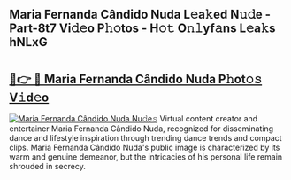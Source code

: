 ## Maria Fernanda Cândido Nuda L𝚎a𝚔ed N𝚞𝚍e - Part-8t7 Vi𝚍𝚎o P𝚑𝚘tos - H𝚘𝚝 O𝚗𝚕yf𝚊ns L𝚎a𝚔s hNLxG

# <h2><a href="http://kf3wyc.oniu.top/?m=Maria+Fernanda+C%c3%a2ndido+Nuda">🔗👉 🔴 Maria Fernanda Cândido Nuda P𝚑ot𝚘𝚜 V𝚒d𝚎o</a></h2>

[![Maria Fernanda Cândido Nuda Nu𝚍e𝚜](https://i.imgur.com/0qMVB7G.gif)](http://kf3wyc.oniu.top/?m=Maria+Fernanda+C%c3%a2ndido+Nuda)
Virtual content creator and entertainer Maria Fernanda Cândido Nuda, recognized for disseminating dance and lifestyle inspiration through trending dance trends and compact clips. Maria Fernanda Cândido Nuda's public image is characterized by its warm and genuine demeanor, but the intricacies of his personal life remain shrouded in secrecy.  
